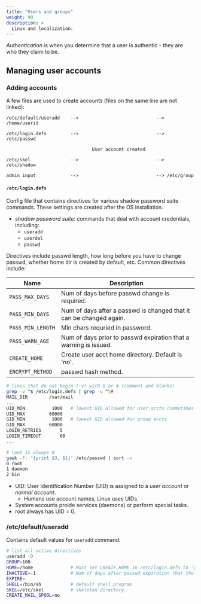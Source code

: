 ```yaml
---
title: "Users and groups"
weight: 90
description: >
  Linux and localization.
---
```


_Authentication_ is when you determine that a user is authentic - they are who they claim to be.

## Managing user accounts

### Adding accounts

A few files are used to create accounts (files on the same line are not linked):

```
/etc/default/useradd    -->                             --> /home/userid

/etc/login.defs         -->                             --> /etc/passwd

                                User account created    

/etc/skel               -->                             --> /etc/shadow

admin input             -->                             --> /etc/group
```
#### `/etc/login.defs`

Config file that contains directives for various shadow password suite commands. These settings are created after the OS installation.
- _shadow password suite_: commands that deal with account credentials, including:
  - `useradd`
  - `userdel`
  - `passwd`


Directives include passwd length, how long before you have to change passwd, whether home dir is created by default, etc. Common directives include:

| Name | Description |
|------|-------------|
| `PASS_MAX_DAYS` | Num of days before passwd change is required. |
| `PASS_MIN_DAYS` | Num of days after a passwd is changed that it can be changed again. |
| `PASS_MIN_LENGTH` | Min chars requried in password. |
| `PASS_WARN_AGE` | Num of days prior to passwd expiration that a warning is issued. |
| `CREATE_HOME` | Create user acct home directory. Default is 'no'. |
| `ENCRYPT_METHOD` | passwd hash method. |

```bash
# lines that do not begin (-v) with $ or # (comment and blanks)
grep -v ^$ /etc/login.defs | grep -v ^\#
MAIL_DIR        /var/mail
...
UID_MIN			 1000   # lowest UID allowed for user accts (sometimes 500)
UID_MAX			60000
GID_MIN			 1000   # lowest GID allowed for group accts
GID_MAX			60000
LOGIN_RETRIES		5
LOGIN_TIMEOUT		60
...

# root is always 0
gawk -F: '{print $3, $1}' /etc/passwd | sort -n
0 root
1 daemon
2 bin
```
- UID: User Identification Number (UID) is assigned to a _user account_ or _normal account_.
  - Humans use account names, Linux uses UIDs.
- System accounts proide services (daemons) or perform special tasks.
- root always has UID = 0.

### /etc/default/useradd

Contains default values for `useradd` command:

```bash
# list all active directives
useradd -D
GROUP=100
HOME=/home              # Must set CREATE_HOME in /etc/login.defs to 'yes'
INACTIVE=-1             # Num of days after passwd expiration that the acct is deactivated
EXPIRE=
SHELL=/bin/sh           # default shell program
SKEL=/etc/skel          # skeleton directory
CREATE_MAIL_SPOOL=no

```